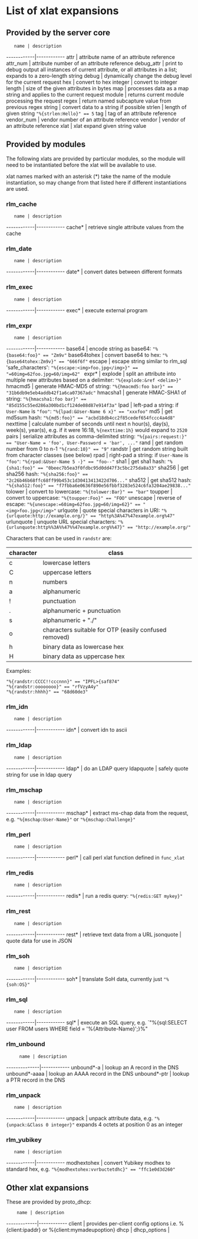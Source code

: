 # List of xlat expansions

## Provided by the server core

       name | description
------------|------------
attr        | attribute name of an attribute reference
attr_num    | attribute number of an attribute reference
debug_attr  | print to debug output all instances of current attribute, or all attributes in a list; expands to a zero-length string
debug       | dynamically change the debug level for the current request
hex         | convert to hex
integer     | convert to integer
length      | size of the given attributes in bytes
map         | processes data as a map string and applies to the current request
module      | returns current module processing the request
regex       | return named subcapture value from previous regex
string      | convert data to a string if possible
strlen      | length of given string `"%{strlen:Hello}" == 5`
tag         | tag of an attribute reference
vendor_num  | vendor number of an attribute reference
vendor      | vendor of an attribute reference
xlat        | xlat expand given string value


## Provided by modules

The following xlats are provided by particular modules, so the module will need
to be instantiated before the xlat will be available to use.

xlat names marked with an asterisk (*) take the name of the module
instantiation, so may change from that listed here if different instantiations
are used.


### rlm_cache

       name | description
------------|------------
cache*      | retrieve single attribute values from the cache


### rlm_date

       name | description
------------|------------
date*       | convert dates between different formats


### rlm_exec

       name | description
------------|------------
exec*       | execute external program


### rlm_expr

       name | description
------------|------------
base64      | encode string as base64: `"%{base64:foo}" == "Zm9v"`
base64tohex | convert base64 to hex: `"%{base64tohex:Zm9v}" == "666f6f"`
escape      | escape string similar to rlm_sql 'safe_characters': `"%{escape:<img>foo.jpg</img>}" == "=60img=62foo.jpg=60/img=62" `
expr*       | 
explode     | split an attribute into multiple new attributes based on a delimiter: `"%{explode:&ref <delim>}"`
hmacmd5     | generate HMAC-MD5 of string: `"%{hmacmd5:foo bar}" == "31b6db9e5eb4addb42f1a6ca07367adc"`
hmacsha1    | generate HMAC-SHA1 of string: `"%{hmacsha1:foo bar}" == "85d155c55ed286a300bd1cf124de08d87e914f3a"`
lpad        | left-pad a string: if `User-Name` is `"foo"`: `"%{lpad:&User-Name 6 x}" == "xxxfoo"`
md5         | get md5sum hash: `"%{md5:foo}" == "acbd18db4cc2f85cedef654fccc4a4d8"`
nexttime    | calculate number of seconds until next n hour(s), day(s), week(s), year(s), e.g. if it were 16:18, `%{nexttime:1h}` would expand to `2520`
pairs       | serialize attributes as comma-delimited string: `"%{pairs:request:}" == "User-Name = 'foo', User-Password = 'bar', ..."`
rand        | get random number from 0 to n-1 `"%{rand:10}" == "9"`
randstr     | get random string built from character classes (see below)
rpad        | right-pad a string: if `User-Name` is `"foo"`: `"%{rpad:&User-Name 5 -}" == "foo--"`
sha1        | get sha1 hash: `"%{sha1:foo}" == "0beec7b5ea3f0fdbc95d0dd47f3c5bc275da8a33"`
sha256      | get sha256 hash: `"%{sha256:foo}" == "2c26b46b68ffc68ff99b453c1d30413413422d706..."`
sha512      | get sha512 hash: `"%{sha512:foo}" == "f7fbba6e0636f890e56fbbf3283e524c6fa3204ae29838..."`
tolower     | convert to lowercase: `"%{tolower:Bar}" == "bar"`
toupper     | convert to uppercase: `"%{toupper:Foo}" == "FOO"`
unescape    | reverse of escape: `"%{unescape:=60img=62foo.jpg=60/img=62}" == "<img>foo.jpg</img>"`
urlquote    | quote special characters in URI: `"%{urlquote:http://example.org/}" == "http%3A%47%47example.org%47"`
urlunquote  | unquote URL special characters: `"%{urlunquote:http%%3A%%47%%47example.org%%47}" == "http://example.org/"`

Characters that can be used in `randstr` are:

character | class
----------|------
        c | lowercase letters
        C | uppercase letters
        n | numbers
        a | alphanumeric
        ! | punctuation
        . | alphanumeric + punctuation
        s | alphanumeric + "./"
        o | characters suitable for OTP (easily confused removed)
        h | binary data as lowercase hex
        H | binary data as uppercase hex

Examples:

    "%{randstr:CCCC!!cccnnn}" == "IPFL>{saf874"
    "%{randstr:oooooooo}" == "rfVzyA4y"
    "%{randstr:hhhh}" == "68d60de3"


### rlm_idn

       name | description
------------|------------
idn*        | convert idn to ascii


### rlm_ldap

       name | description
------------|------------
ldap*       | do an LDAP query
ldapquote   | safely quote string for use in ldap query


### rlm_mschap

       name | description
------------|------------
mschap*     | extract ms-chap data from the request, e.g. `"%{mschap:User-Name}"` or `"%{mschap:Challenge}"`


### rlm_perl

       name | description
------------|------------
perl*       | call perl xlat function defined in `func_xlat`


### rlm_redis

       name | description
------------|------------
redis*      | run a redis query: `"%{redis:GET mykey}"`


### rlm_rest

       name | description
------------|------------
rest*       | retrieve text data from a URL
jsonquote   | quote data for use in JSON


### rlm_soh

       name | description
------------|------------
soh*        | translate SoH data, currently just `"%{soh:OS}"`


### rlm_sql

       name | description
------------|------------
sql*        | execute an SQL query, e.g. `"%{sql:SELECT user FROM users WHERE field = '%{Attribute-Name}';}%"


### rlm_unbound

         name | description
--------------|------------
unbound*-a    | lookup an A record in the DNS
unbound*-aaaa | lookup an AAAA record in the DNS
unbound*-ptr  | lookup a PTR record in the DNS


### rlm_unpack

       name | description
------------|------------
unpack      | unpack attribute data, e.g. `"%{unpack:&Class 0 integer}"` expands 4 octets at position 0 as an integer


### rlm_yubikey

       name | description
------------|------------
modhextohex | convert Yubikey modhex to standard hex, e.g. `"%{modhextohex:vvrbuctetdhc}" == "ffc1e0d3d260"`


## Other xlat expansions

These are provided by proto_dhcp:

        name | description
-------------|------------
client       | provides per-client config options i.e. %{client:ipaddr} or %{client:mymadeupoption}
dhcp         |
dhcp_options |

